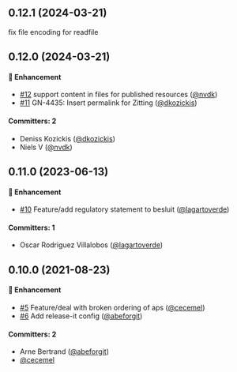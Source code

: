 

## 0.12.1 (2024-03-21)
fix file encoding for readfile


## 0.12.0 (2024-03-21)

#### :rocket: Enhancement
* [#12](https://github.com/lblod/besluit-publicatie-publish-service/pull/12) support content in files for  published resources ([@nvdk](https://github.com/nvdk))
* [#11](https://github.com/lblod/besluit-publicatie-publish-service/pull/11) GN-4435: Insert permalink for Zitting ([@dkozickis](https://github.com/dkozickis))

#### Committers: 2
- Deniss Kozickis ([@dkozickis](https://github.com/dkozickis))
- Niels V ([@nvdk](https://github.com/nvdk))


## 0.11.0 (2023-06-13)

#### :rocket: Enhancement
* [#10](https://github.com/lblod/besluit-publicatie-publish-service/pull/10) Feature/add regulatory statement to besluit ([@lagartoverde](https://github.com/lagartoverde))

#### Committers: 1
- Oscar Rodriguez Villalobos ([@lagartoverde](https://github.com/lagartoverde))


## 0.10.0 (2021-08-23)

#### :rocket: Enhancement
* [#5](https://github.com/lblod/besluit-publicatie-publish-service/pull/5) Feature/deal with broken ordering of aps ([@cecemel](https://github.com/cecemel))
* [#6](https://github.com/lblod/besluit-publicatie-publish-service/pull/6) Add release-it config ([@abeforgit](https://github.com/abeforgit))

#### Committers: 2
- Arne Bertrand ([@abeforgit](https://github.com/abeforgit))
- [@cecemel](https://github.com/cecemel)

